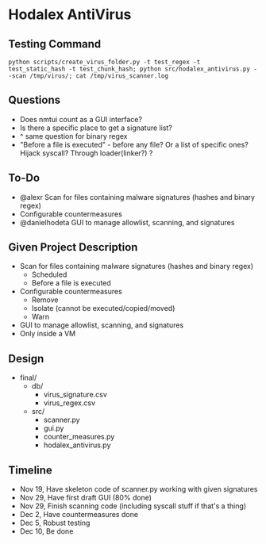 # Hodalex AntiVirus


## Testing Command
```
python scripts/create_virus_folder.py -t test_regex -t test_static_hash -t test_chunk_hash; python src/hodalex_antivirus.py --scan /tmp/virus/; cat /tmp/virus_scanner.log
```

## Questions
 - Does nmtui count as a GUI interface?
 - Is there a specific place to get a signature list?
 - ^ same question for binary regex
 - "Before a file is executed" - before any file? Or a list of specific ones? Hijack syscall? Through loader(linker?) ?


## To-Do
 - @alexr Scan for files containing malware signatures (hashes and binary regex)
 - Configurable countermeasures
 - @danielhodeta GUI to manage allowlist, scanning, and signatures

## Given Project Description
 - Scan for files containing malware signatures (hashes and binary regex)
	- Scheduled
	- Before a file is executed
 - Configurable countermeasures
	- Remove
	- Isolate (cannot be executed/copied/moved)
	- Warn
 - GUI to manage allowlist, scanning, and signatures
 - Only inside a VM

## Design
 - final/
	 - db/
		- virus_signature.csv
		- virus_regex.csv
 	 - src/
 	 	- scanner.py
 	 	- gui.py
 	 	- counter_measures.py
 	 	- hodalex_antivirus.py

## Timeline
 - Nov 19, Have skeleton code of scanner.py working with given signatures
 - Nov 29, Have first draft GUI (80% done)
 - Nov 29, Finish scanning code (including syscall stuff if that's a thing)
 - Dec 2, Have countermeasures done
 - Dec 5, Robust testing
 - Dec 10, Be done
